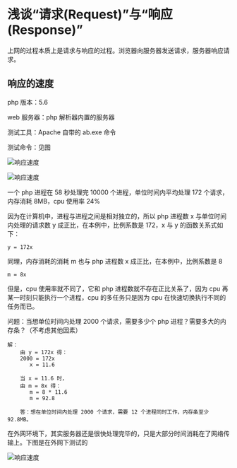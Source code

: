 # 浅谈“请求(Request)”与“响应(Response)”

上网的过程本质上是请求与响应的过程。浏览器向服务器发送请求，服务器响应请求。

## 响应的速度

php 版本：5.6

web 服务器：php 解析器内置的服务器

测试工具：Apache 自带的 ab.exe 命令

测试命令：见图

![响应速度](/images/experience/php-ab-local.png)

![响应速度](/images/experience/php-ab-php-exe.png)

一个 php 进程在 58 秒处理完 10000 个进程，单位时间内平均处理 172 个请求，内存消耗 8MB，cpu 使用率 24%

因为在计算机中，进程与进程之间是相对独立的，所以 php 进程数 x 与单位时间内处理的请求数 y 成正比，在本例中，比例系数是 172，x 与 y 的函数关系式如下：

```
y = 172x
```

同理，内存消耗的消耗 m 也与 php 进程数 x 成正比，在本例中，比例系数是 8

```
m = 8x
```

但是，cpu 使用率就不同了，它和 php 进程数就不存在正比关系了，因为 cpu 再某一时刻只能执行一个进程，cpu 的多任务只是因为 cpu 在快速切换执行不同的任务而已。

问题：当想单位时间内处理 2000 个请求，需要多少个 php 进程？需要多大的内存条？（不考虑其他因素）

```
解：
    由 y = 172x 得：
    2000 = 172x
       x = 11.6

    当 x = 11.6 时，
    由 m = 8x 得：
       m = 8 * 11.6
       m = 92.8

    答：想在单位时间内处理 2000 个请求，需要 12 个进程同时工作，内存条至少 92.8MB。
```

在外网环境下，其实服务器还是很快处理完毕的，只是大部分时间消耗在了网络传输上。下图是在外网下测试的

![响应速度](/images/experience/php-ab-online.png)


